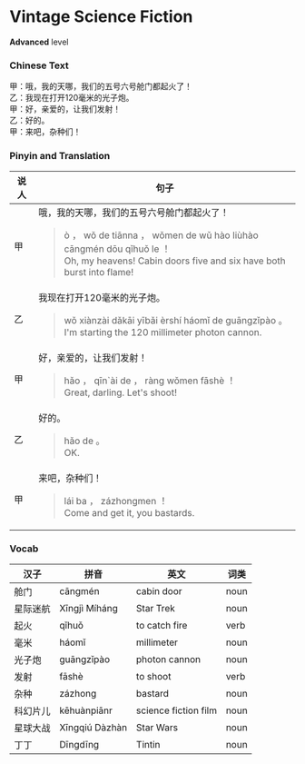 # Vintage Science Fiction
**Advanced** level
### Chinese Text
甲：哦，我的天哪，我们的五号六号舱门都起火了！<br />乙：我现在打开120毫米的光子炮。<br />甲：好，亲爱的，让我们发射！<br />乙：好的。<br />甲：来吧，杂种们！

### Pinyin and Translation
|说人|句子|
|----|----|
|甲|哦，我的天哪，我们的五号六号舱门都起火了！<blockquote>ò ， wǒ de tiānna ， wǒmen de wǔ hào liùhào cāngmén dōu qǐhuǒ le ！<br />Oh, my heavens! Cabin doors five and six have both burst into flame!</blockquote>|
|乙|我现在打开120毫米的光子炮。<blockquote>wǒ xiànzài dǎkāi yībǎi èrshí háomǐ de guāngzǐpào 。<br />I'm starting the 120 millimeter photon cannon.</blockquote>|
|甲|好，亲爱的，让我们发射！<blockquote>hǎo ， qīn`ài de ， ràng wǒmen fāshè ！<br />Great, darling. Let's shoot!</blockquote>|
|乙|好的。<blockquote>hǎo de 。<br />OK.</blockquote>|
|甲|来吧，杂种们！<blockquote>lái ba ， zázhongmen ！<br />Come and get it, you bastards.</blockquote>|
### Vocab
|汉子|拼音|英文|词类|
|----|----|----|----|
|舱门|cāngmén|cabin door|noun|
|星际迷航|Xīngjì Míháng|Star Trek|noun|
|起火|qǐhuǒ|to catch fire|verb|
|毫米|háomǐ|millimeter|noun|
|光子炮|guāngzǐpào|photon cannon|noun|
|发射|fāshè|to shoot|verb|
|杂种|zázhong|bastard|noun|
|科幻片儿|kēhuànpiānr|science fiction film|noun|
|星球大战|Xīngqiú Dàzhàn|Star Wars|noun|
|丁丁|Dīngdīng|Tintin|noun|
